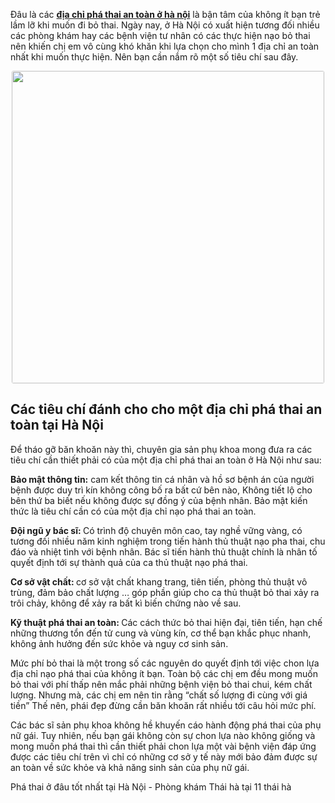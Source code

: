 <p>
	Đâu là các <strong><a href="http://phongkhamphukhoathaiha.webflow.io/posts/dia-chi-pha-thai-an-toan-o-dau">địa chỉ phá thai an toàn ở hà nội</a></strong> là bận tâm của không ít bạn trẻ lầm lỡ khi muốn đi bỏ thai. Ngày nay, ở Hà Nội có xuất hiện tương đối nhiều các phòng khám hay các bệnh viện tư nhân có các thực hiện nạo bỏ thai nên khiến chị em vô cùng khó khăn khi lựa chọn cho mình 1 địa chỉ an toàn nhất khi muốn thực hiện. Nên bạn cần nắm rõ một số tiêu chí sau đây.</p>
<p style="text-align: center;">
	<img alt="" src="https://uploads-ssl.webflow.com/5bab4c44df999ed26d3c8430/5d01c87161097831c158ad80_phong-kham-pha-thai-thai-ha.jpg" style="border:0px;vertical-align:middle;border-radius:3px;width:500px;" /></p>
<h2>
	Các tiêu chí đánh cho cho một địa chỉ phá thai an toàn tại Hà Nội</h2>
<p>
	Để tháo gỡ băn khoăn này thì, chuyên gia sản phụ khoa mong đưa ra các tiêu chí cần thiết phải có của một địa chỉ phá thai an toàn ở Hà Nội như sau:</p>
<p>
	<strong>Bảo mật thông tin:</strong> cam kết thông tin cá nhân và hồ sơ bệnh án của người bệnh được duy trì kín không công bố ra bất cứ bên nào, Không tiết lộ cho bên thứ ba biết nếu không được sự đồng ý của bệnh nhân. Bảo mật kiến thức là tiêu chí cần có của một địa chỉ nạo phá thai an toàn.</p>
<p>
	<strong>Đội ngũ y bác sĩ: </strong>Có trình độ chuyên môn cao, tay nghề vững vàng, có tương đối nhiều năm kinh nghiệm trong tiến hành thủ thuật nạo pha thai, chu đáo và nhiệt tình với bệnh nhân. Bác sĩ tiến hành thủ thuật chính là nhân tố quyết định tới sự thành quả của ca thủ thuật nạo phá thai.</p>
<p>
	<strong>Cơ sở vật chất: </strong>cơ sở vật chất khang trang, tiên tiến, phòng thủ thuật vô trùng, đảm bảo chất lượng … góp phần giúp cho ca thủ thuật bỏ thai xảy ra trôi chảy, không để xảy ra bất kì biến chứng nào về sau.</p>
<p>
	<strong>Kỹ thuật phá thai an toàn: </strong>Các cách thức bỏ thai hiện đại, tiên tiến, hạn chế những thương tổn đến tử cung và vùng kín, cơ thể bạn khắc phục nhanh, không ảnh hưởng đến sức khỏe và nguy cơ sinh sản.</p>
<p>
	Mức phí bỏ thai là một trong số các nguyên do quyết định tới việc chon lựa địa chỉ nạo phá thai của không ít bạn. Toàn bộ các chị em đều mong muốn bỏ thai với phí thấp nên mắc phải những bệnh viện bỏ thai chui, kém chất lượng. Nhưng mà, các chị em nên tin rằng “chất số lượng đi cùng với giá tiền” Thế nên, phái đẹp đừng cần băn khoăn rất nhiều tới câu hỏi mức phí.</p>
<p>
	Các bác sĩ sản phụ khoa không hề khuyến cáo hành động phá thai của phụ nữ gái. Tuy nhiên, nếu bạn gái không còn sự chon lựa nào không giống và mong muốn phá thai thì cần thiết phải chon lựa một vài bệnh viện đáp ứng được các tiêu chí trên vì chỉ có những cơ sở y tế này mới bảo đảm được sự an toàn về sức khỏe và khả năng sinh sản của phụ nữ gái.</p>
<p>
	Phá thai ở đâu tốt nhất tại Hà Nội - Phòng khám Thái hà tại 11 thái hà</p>

